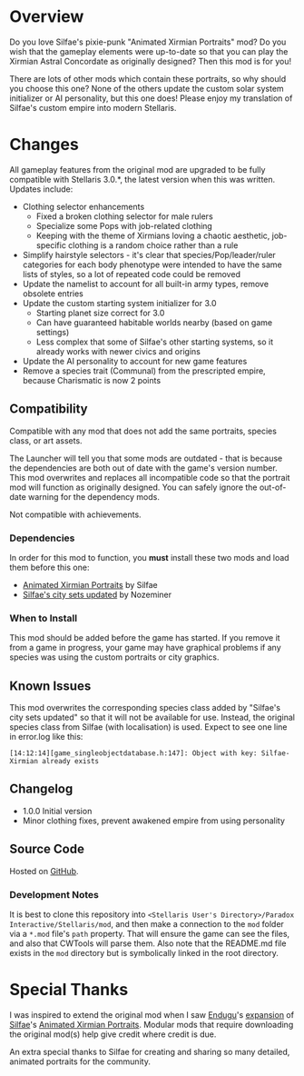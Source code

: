 # Overview

Do you love Silfae's pixie-punk "Animated Xirmian Portraits" mod?  Do you wish that the gameplay elements were up-to-date so that you can play the Xirmian Astral Concordate as originally designed?  Then this mod is for you!

There are lots of other mods which contain these portraits, so why should you choose this one?  None of the others update the custom solar system initializer or AI personality, but this one does!  Please enjoy my translation of Silfae's custom empire into modern Stellaris.

# Changes

All gameplay features from the original mod are upgraded to be fully compatible with Stellaris 3.0.*, the latest version when this was written.  Updates include:

* Clothing selector enhancements
    * Fixed a broken clothing selector for male rulers
    * Specialize some Pops with job-related clothing
    * Keeping with the theme of Xirmians loving a chaotic aesthetic, job-specific clothing is a random choice rather than a rule
* Simplify hairstyle selectors - it's clear that species/Pop/leader/ruler categories for each body phenotype were intended to have the same lists of styles, so a lot of repeated code could be removed
* Update the namelist to account for all built-in army types, remove obsolete entries
* Update the custom starting system initializer for 3.0
    * Starting planet size correct for 3.0
    * Can have guaranteed habitable worlds nearby (based on game settings)
    * Less complex that some of Silfae's other starting systems, so it already works with newer civics and origins
* Update the AI personality to account for new game features
* Remove a species trait (Communal) from the prescripted empire, because Charismatic is now 2 points

## Compatibility

Compatible with any mod that does not add the same portraits, species class, or art assets.

The Launcher will tell you that some mods are outdated - that is because the dependencies are both out of date with the game's version number.  This mod overwrites and replaces all incompatible code so that the portrait mod will function as originally designed.  You can safely ignore the out-of-date warning for the dependency mods.

Not compatible with achievements.

### Dependencies

In order for this mod to function, you **must** install these two mods and load them before this one:

* [Animated Xirmian Portraits](https://steamcommunity.com/sharedfiles/filedetails/?id=881118424) by Silfae
* [Silfae's city sets updated](https://steamcommunity.com/sharedfiles/filedetails/?id=2247427791) by Nozeminer

### When to Install

This mod should be added before the game has started.  If you remove it from a game in progress, your game may have graphical problems if any species was using the custom portraits or city graphics.

## Known Issues

This mod overwrites the corresponding species class added by "Silfae's city sets updated" so that it will not be available for use.  Instead, the original species class from Silfae (with localisation) is used.  Expect to see one line in error.log like this:

```
[14:12:14][game_singleobjectdatabase.h:147]: Object with key: Silfae-Xirmian already exists
```

## Changelog

* 1.0.0 Initial version
* Minor clothing fixes, prevent awakened empire from using personality

## Source Code

Hosted on [GitHub](https://github.com/corsairmarks/xirmian_portraits_revisited).

### Development Notes

It is best to clone this repository into `<Stellaris User's Directory>/Paradox Interactive/Stellaris/mod`, and then make a connection to the `mod` folder via a `*.mod` file's `path` property.  That will ensure the game can see the files, and also that CWTools will parse them.  Also note that the README.md file exists in the `mod` directory but is symbolically linked in the root directory.

# Special Thanks

I was inspired to extend the original mod when I saw [Endugu](https://steamcommunity.com/profiles/76561198037630876/myworkshopfiles/)'s [expansion](https://steamcommunity.com/sharedfiles/filedetails/?id=1584824947) of [Silfae](https://steamcommunity.com/profiles/76561198021525667/myworkshopfiles/)'s [Animated Xirmian Portraits](https://steamcommunity.com/workshop/filedetails/?id=881118424).  Modular mods that require downloading the original mod(s) help give credit where credit is due.

An extra special thanks to Silfae for creating and sharing so many detailed, animated portraits for the community.